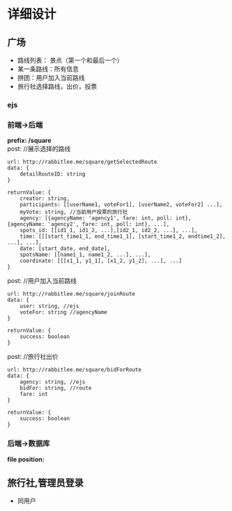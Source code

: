 # 详细设计

## 广场
+ 路线列表： 景点（第一个和最后一个）
+ 某一条路线：所有信息
+ 拼团：用户加入当前路线
+ 旅行社选择路线，出价，投票

### ejs

### 前端->后端
**prefix: /square**  
post: //展示选择的路线  

    url: http://rabbitlee.me/square/getSelectedRoute
    data: {
        detailRouteID: string
    }

    returnValue: {
        creator: string,
        participants: [[userName1, voteFor1], [userName2, voteFor2] ...],
        myVote: string, //当前用户投票的旅行社
        agency: [{agencyName: 'agency1', fare: int, poll: int}, {agencyName: 'agency2', fare: int, poll: int}, ...],
        spots_id: [[id1_1, id1_2, ...],[id2_1, id2_2, ...], ...],
        time: [[[start_time1_1, end_time1_1], [start_time1_2, endtime1_2], ...], ...],
        date: [start_date, end_date],
        spotsName: [[name1_1, name1_2, ...], ...],
        coordinate: [[[x1_1, y1_1], [x1_2, y1_2], ...], ...]        
    }

   
post: //用户加入当前路线 

    url: http://rabbitlee.me/square/joinRoute
    data: {
        user: string, //ejs
        voteFor: string //agencyName
    }

    returnValue: {
        success: boolean        
    }
    
post: //旅行社出价 

    url: http://rabbitlee.me/square/bidForRoute
    data: {
        agency: string, //ejs
        bidFor: string, //route
        fare: int
    }

    returnValue: {
        success: boolean        
    }

### 后端->数据库
**file position:**  


## 旅行社,管理员登录
+ 同用户
